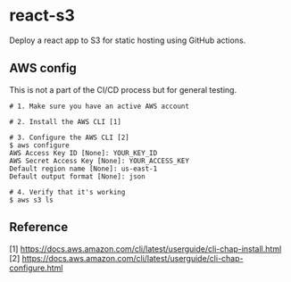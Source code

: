 # react-s3

Deploy a react app to S3 for static hosting using GitHub actions.

## AWS config

This is not a part of the CI/CD process but for general testing.

```
# 1. Make sure you have an active AWS account

# 2. Install the AWS CLI [1]

# 3. Configure the AWS CLI [2]
$ aws configure
AWS Access Key ID [None]: YOUR_KEY_ID
AWS Secret Access Key [None]: YOUR_ACCESS_KEY
Default region name [None]: us-east-1
Default output format [None]: json

# 4. Verify that it's working
$ aws s3 ls
```

## Reference

[1] https://docs.aws.amazon.com/cli/latest/userguide/cli-chap-install.html
[2] https://docs.aws.amazon.com/cli/latest/userguide/cli-chap-configure.html

